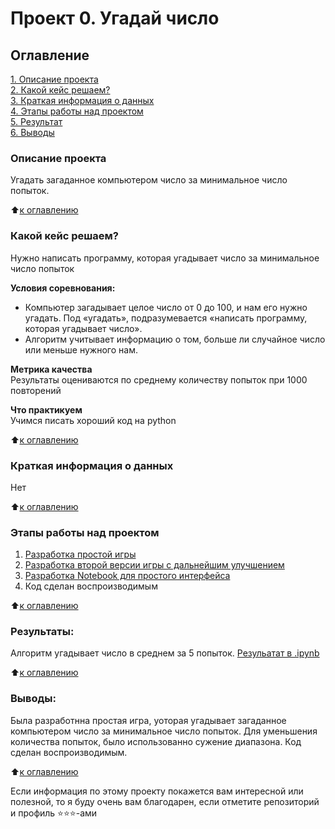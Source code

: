 # Проект 0. Угадай число

## Оглавление  
[1. Описание проекта](https://github.com/FedroVedro/SkillFactoryDS/tree/master/project_0#описание-проекта)  
[2. Какой кейс решаем?](https://github.com/FedroVedro/SkillFactoryDS/tree/master/project_0#какой-кейс-решаем)  
[3. Краткая информация о данных](https://github.com/FedroVedro/SkillFactoryDS/tree/master/project_0#краткая-информация-о-данных)  
[4. Этапы работы над проектом](https://github.com/FedroVedro/SkillFactoryDS/tree/master/project_0#этапы-работы-над-проектом)  
[5. Результат](https://github.com/FedroVedro/SkillFactoryDS/tree/master/project_0#результаты)    
[6. Выводы](https://github.com/FedroVedro/SkillFactoryDS/tree/master/project_0#выводы) 

### Описание проекта    
Угадать загаданное компьютером число за минимальное число попыток.

:arrow_up:[к оглавлению](https://github.com/FedroVedro/SkillFactoryDS/tree/master/project_0#оглавление)


### Какой кейс решаем?    
Нужно написать программу, которая угадывает число за минимальное число попыток

**Условия соревнования:**  
- Компьютер загадывает целое число от 0 до 100, и нам его нужно угадать. Под «угадать», подразумевается «написать программу, которая угадывает число».
- Алгоритм учитывает информацию о том, больше ли случайное число или меньше нужного нам.

**Метрика качества**     
Результаты оцениваются по среднему количеству попыток при 1000 повторений

**Что практикуем**     
Учимся писать хороший код на python

:arrow_up:[к оглавлению](https://github.com/FedroVedro/SkillFactoryDS/tree/master/project_0#оглавление)

### Краткая информация о данных
Нет
  
:arrow_up:[к оглавлению](https://github.com/FedroVedro/SkillFactoryDS/tree/master/project_0#оглавление)


### Этапы работы над проектом  
1. [Разработка простой игры](https://github.com/FedroVedro/SkillFactoryDS/blob/master/project_0/game.py)
2. [Разработка второй версии игры с дальнейшим улучшением](https://github.com/FedroVedro/SkillFactoryDS/blob/master/project_0/game_v2.py)
3. [Разработка Notebook для простого интерфейса](https://github.com/FedroVedro/SkillFactoryDS/blob/master/project_0/game.ipynb)
4. Код сделан воспроизводимым

:arrow_up:[к оглавлению](https://github.com/FedroVedro/SkillFactoryDS/tree/master/project_0#оглавление)


### Результаты:  
Алгоритм угадывает число в среднем за 5 попыток.
[Резульатат в .ipynb](https://github.com/FedroVedro/SkillFactoryDS/blob/master/project_0/game.ipynb)


:arrow_up:[к оглавлению](https://github.com/FedroVedro/SkillFactoryDS/tree/master/project_0#оглавление)


### Выводы:  
Была разработнна простая игра, уоторая угадывает загаданное компьютером число за минимальное число попыток. Для уменьшения количества попыток, было использованно сужение диапазона. Код сделан воспроизводимым. 

:arrow_up:[к оглавлению](https://github.com/FedroVedro/SkillFactoryDS/tree/master/project_0#оглавление)


Если информация по этому проекту покажется вам интересной или полезной, то я буду очень вам благодарен, если отметите репозиторий и профиль ⭐️⭐️⭐️-ами